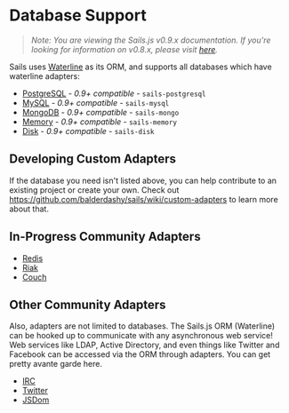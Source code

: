# Database Support
> _Note: You are viewing the Sails.js v0.9.x documentation.  If you're looking for information on v0.8.x, please visit [here](http://08x.sailsjs.org)._

Sails uses [Waterline](https://github.com/balderdashy/waterline) as its ORM, and supports all databases which have waterline adapters:

- [PostgreSQL](https://github.com/particlebanana/sails-postgresql) - *0.9+ compatible* - `sails-postgresql`
- [MySQL](https://github.com/balderdashy/sails-mysql) - *0.9+ compatible* - `sails-mysql`
- [MongoDB](https://github.com/balderdashy/sails-mongo) - *0.9+ compatible* - `sails-mongo`
- [Memory](https://github.com/balderdashy/sails-memory) - *0.9+ compatible* - `sails-memory`
- [Disk](https://github.com/balderdashy/sails-disk) - *0.9+ compatible* - `sails-disk`

## Developing Custom Adapters

If the database you need isn't listed above, you can help contribute to an existing project or create your own.
Check out https://github.com/balderdashy/sails/wiki/custom-adapters to learn more about that.

## In-Progress Community Adapters

  - [Redis](https://github.com/vanetix/sails-redis)
  - [Riak](https://github.com/balderdashy/sails-riak)
  - [Couch](https://github.com/craveprogramminginc/sails-couchdb)


## Other Community Adapters
Also, adapters are not limited to databases.  The Sails.js ORM (Waterline) can be hooked up to communicate with any asynchronous web service! 
Web services like LDAP, Active Directory, and even things like Twitter and Facebook can be accessed via the ORM through adapters.
You can get pretty avante garde here.
  
  - [IRC](https://github.com/balderdashy/sails-irc)
  - [Twitter](https://github.com/balderdashy/sails-twitter)
  - [JSDom](https://github.com/mikermcneil/sails-jsdom)
